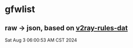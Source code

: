 # gfwlist
## raw -> json, based on [v2ray-rules-dat](https://github.com/Loyalsoldier/v2ray-rules-dat)
Sat Aug  3 06:00:53 AM CST 2024

